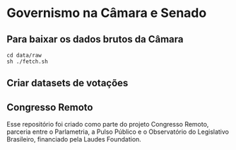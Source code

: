 # Governismo na Câmara e Senado


## Para baixar os dados brutos da Câmara

```
cd data/raw
sh ./fetch.sh
```

## Criar datasets de votações


## Congresso Remoto

Esse repositório foi criado como parte do projeto Congresso Remoto, parceria entre o Parlametria, a Pulso Público e o Observatório do Legislativo Brasileiro, financiado pela Laudes Foundation.

